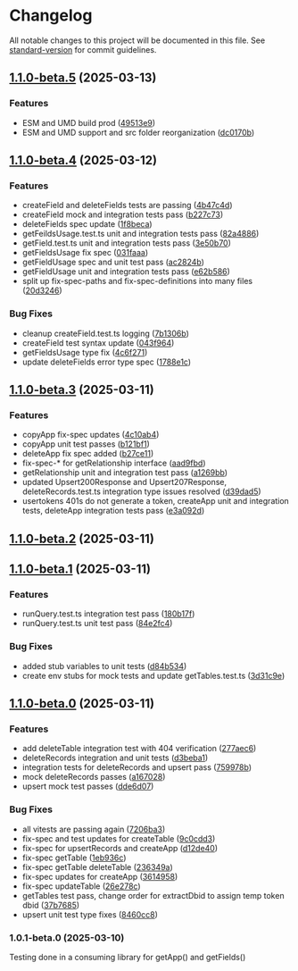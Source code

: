 # Changelog

All notable changes to this project will be documented in this file. See [standard-version](https://github.com/conventional-changelog/standard-version) for commit guidelines.

## [1.1.0-beta.5](https://github.com/DrewBradfordXYZ/quickbase-js/compare/v1.1.0-beta.4...v1.1.0-beta.5) (2025-03-13)


### Features

* ESM and UMD build prod ([49513e9](https://github.com/DrewBradfordXYZ/quickbase-js/commit/49513e902e7bf4dd35da3c6508242e96507a91bd))
* ESM and UMD support and src folder reorganization ([dc0170b](https://github.com/DrewBradfordXYZ/quickbase-js/commit/dc0170b547e6e9e57a117fbcccfdbeb86e48a8c7))

## [1.1.0-beta.4](https://github.com/DrewBradfordXYZ/quickbase-js/compare/v1.1.0-beta.3...v1.1.0-beta.4) (2025-03-12)


### Features

* createField and deleteFields tests are passing ([4b47c4d](https://github.com/DrewBradfordXYZ/quickbase-js/commit/4b47c4deb9b3d731e6e7938c12fcebe97830568b))
* createField mock and integration tests pass ([b227c73](https://github.com/DrewBradfordXYZ/quickbase-js/commit/b227c73b08f7efa5ce5f3d0c2897f82c8976a009))
* deleteFields spec update ([1f8beca](https://github.com/DrewBradfordXYZ/quickbase-js/commit/1f8becaca0d6b7950648c1b9bc2b0215781fa829))
* getFeildsUsage.test.ts unit and integration tests pass ([82a4886](https://github.com/DrewBradfordXYZ/quickbase-js/commit/82a488622967ec24a8767cbb19c59ef4ce808749))
* getField.test.ts unit and integration tests pass ([3e50b70](https://github.com/DrewBradfordXYZ/quickbase-js/commit/3e50b704f0ebea47f2fee3d02d811ea1b43db6c4))
* getFieldsUsage fix spec ([031faaa](https://github.com/DrewBradfordXYZ/quickbase-js/commit/031faaaeab9597f35fdd1ddcf5157ce5d774390b))
* getFieldUsage spec and unit test pass ([ac2824b](https://github.com/DrewBradfordXYZ/quickbase-js/commit/ac2824b226140dde99e33cf594d57bd6ffd4dc39))
* getFieldUsage unit and integration tests pass ([e62b586](https://github.com/DrewBradfordXYZ/quickbase-js/commit/e62b586d534620479a25dda2796ba5dcb8043705))
* split up fix-spec-paths and fix-spec-definitions into many files ([20d3246](https://github.com/DrewBradfordXYZ/quickbase-js/commit/20d32464e6337028778845fa55fbb19c5543f7eb))


### Bug Fixes

* cleanup createField.test.ts logging ([7b1306b](https://github.com/DrewBradfordXYZ/quickbase-js/commit/7b1306bd8eb49e2c932ce267f33457e949e0f74b))
* createField test syntax update ([043f964](https://github.com/DrewBradfordXYZ/quickbase-js/commit/043f964a47346878440eb73cc10c110dab904ad7))
* getFieldsUsage type fix ([4c6f271](https://github.com/DrewBradfordXYZ/quickbase-js/commit/4c6f271d123131ae13a236664f28fbbdfde3d564))
* update deleteFields error type spec ([1788e1c](https://github.com/DrewBradfordXYZ/quickbase-js/commit/1788e1ce6d4d2c8df871ec8b112be908d706f884))

## [1.1.0-beta.3](https://github.com/DrewBradfordXYZ/quickbase-js/compare/v1.1.0-beta.2...v1.1.0-beta.3) (2025-03-11)

### Features

- copyApp fix-spec updates ([4c10ab4](https://github.com/DrewBradfordXYZ/quickbase-js/commit/4c10ab41464df047402a207c7b9e81026a7b6202))
- copyApp unit test passes ([b121bf1](https://github.com/DrewBradfordXYZ/quickbase-js/commit/b121bf1d0130f338f131de5417896d798fe90db3))
- deleteApp fix spec added ([b27ce11](https://github.com/DrewBradfordXYZ/quickbase-js/commit/b27ce11e2b08bc631d7656dedec57f6f5e579450))
- fix-spec-\* for getRelationship interface ([aad9fbd](https://github.com/DrewBradfordXYZ/quickbase-js/commit/aad9fbd7fc92b8aaaef901174c81169543ae86d2))
- getRelationship unit and integration test pass ([a1269bb](https://github.com/DrewBradfordXYZ/quickbase-js/commit/a1269bb60523944bdf5030404539043c967f0b83))
- updated Upsert200Response and Upsert207Response, deleteRecords.test.ts integration type issues resolved ([d39dad5](https://github.com/DrewBradfordXYZ/quickbase-js/commit/d39dad55d783d280db9dbae2ca4c782df3a1f12e))
- usertokens 401s do not generate a token, createApp unit and integration tests, deleteApp integration tests pass ([e3a092d](https://github.com/DrewBradfordXYZ/quickbase-js/commit/e3a092d76f283d5c5200ddbb5afd32782fc15379))

## [1.1.0-beta.2](https://github.com/DrewBradfordXYZ/quickbase-js/compare/v1.1.0-beta.1...v1.1.0-beta.2) (2025-03-11)

## [1.1.0-beta.1](https://github.com/DrewBradfordXYZ/quickbase-js/compare/v1.1.0-beta.0...v1.1.0-beta.1) (2025-03-11)

### Features

- runQuery.test.ts integration test pass ([180b17f](https://github.com/DrewBradfordXYZ/quickbase-js/commit/180b17f265c26a0d23bde3ca6993bad1ba4f65ee))
- runQuery.test.ts unit test pass ([84e2fc4](https://github.com/DrewBradfordXYZ/quickbase-js/commit/84e2fc4f237d5f558fcd20d7b6b8eb83f685d7ac))

### Bug Fixes

- added stub variables to unit tests ([d84b534](https://github.com/DrewBradfordXYZ/quickbase-js/commit/d84b5344201300d8d59e622b025d96ad9813d4eb))
- create env stubs for mock tests and update getTables.test.ts ([3d31c9e](https://github.com/DrewBradfordXYZ/quickbase-js/commit/3d31c9ebc9f852b99d1a807759490055d75c6396))

## [1.1.0-beta.0](https://github.com/DrewBradfordXYZ/quickbase-js/compare/v1.0.1-beta.0...v1.1.0-beta.0) (2025-03-11)

### Features

- add deleteTable integration test with 404 verification ([277aec6](https://github.com/DrewBradfordXYZ/quickbase-js/commit/277aec66a3047fab687ce81ad42b9371e8c2bf56))
- deleteRecords integration and unit tests ([d3beba1](https://github.com/DrewBradfordXYZ/quickbase-js/commit/d3beba1a362b13166b38f59eeea83c289ddaf999))
- integration tests for deleteRecords and upsert pass ([759978b](https://github.com/DrewBradfordXYZ/quickbase-js/commit/759978bc13cb1c50c03770232eb02a1c3c08428d))
- mock deleteRecords passes ([a167028](https://github.com/DrewBradfordXYZ/quickbase-js/commit/a1670286def030950c568e92ca99ea12e20d5b62))
- upsert mock test passes ([dde6d07](https://github.com/DrewBradfordXYZ/quickbase-js/commit/dde6d07d4c4c73bd14189f87fdc6347744004e4e))

### Bug Fixes

- all vitests are passing again ([7206ba3](https://github.com/DrewBradfordXYZ/quickbase-js/commit/7206ba3f28bd7a3c7f5d699988e9a9a1f0053f42))
- fix-spec and test updates for createTable ([9c0cdd3](https://github.com/DrewBradfordXYZ/quickbase-js/commit/9c0cdd3b707971e6fb8f3e73598e3a600ff2b33d))
- fix-spec for upsertRecords and createApp ([d12de40](https://github.com/DrewBradfordXYZ/quickbase-js/commit/d12de40feac35e5d86a0b7d5019d8058cdfcffd9))
- fix-spec getTable ([1eb936c](https://github.com/DrewBradfordXYZ/quickbase-js/commit/1eb936c360ce5df4818b8d5ef7ccf4dc6b769af0))
- fix-spec getTable deleteTable ([236349a](https://github.com/DrewBradfordXYZ/quickbase-js/commit/236349af9e30776e00754232d83d76e065aab00b))
- fix-spec updates for createApp ([3614958](https://github.com/DrewBradfordXYZ/quickbase-js/commit/36149589ff2544ec50a82d9dc9b183f15d07778d))
- fix-spec updateTable ([26e278c](https://github.com/DrewBradfordXYZ/quickbase-js/commit/26e278cdbbe96d33e51f14e90ebb2c8b47d70f07))
- getTables test pass, change order for extractDbid to assign temp token dbid ([37b7685](https://github.com/DrewBradfordXYZ/quickbase-js/commit/37b7685d55a0f64e62cb91ad23df28d4916d5a50))
- upsert unit test type fixes ([8460cc8](https://github.com/DrewBradfordXYZ/quickbase-js/commit/8460cc8e63564bc8602dc12a9b6415094cc215f0))

### 1.0.1-beta.0 (2025-03-10)

Testing done in a consuming library for getApp() and getFields()
